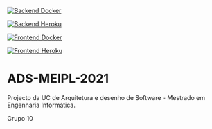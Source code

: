 [![Backend Docker](https://github.com/mdiazgoncalves/ADS-MEIPL-2021/actions/workflows/deploy_backend_docker.yml/badge.svg)](https://github.com/mdiazgoncalves/ADS-MEIPL-2021/actions/workflows/deploy_backend_docker.yml)

[![Backend Heroku](https://github.com/mdiazgoncalves/ADS-MEIPL-2021/actions/workflows/deploy_backend_heroku.yml/badge.svg)](https://github.com/mdiazgoncalves/ADS-MEIPL-2021/actions/workflows/deploy_backend_heroku.yml)

[![Frontend Docker](https://github.com/mdiazgoncalves/ADS-MEIPL-2021/actions/workflows/deploy_frontend_docker.yml/badge.svg)](https://github.com/mdiazgoncalves/ADS-MEIPL-2021/actions/workflows/deploy_frontend_docker.yml)

[![Frontend Heroku](https://github.com/mdiazgoncalves/ADS-MEIPL-2021/actions/workflows/deploy_frontend_heroku.yml/badge.svg)](https://github.com/mdiazgoncalves/ADS-MEIPL-2021/actions/workflows/deploy_frontend_heroku.yml)

# ADS-MEIPL-2021

Projecto da UC de Arquitetura e desenho de Software - Mestrado em Engenharia Informática.

Grupo 10
